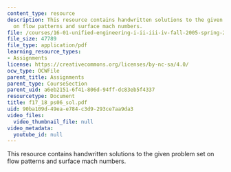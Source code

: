 ```yaml
---
content_type: resource
description: This resource contains handwritten solutions to the given problem set
  on flow patterns and surface mach numbers.
file: /courses/16-01-unified-engineering-i-ii-iii-iv-fall-2005-spring-2006/90ba109d49eae784c3d9293ce7aa9da3_f17_18_ps06_sol.pdf
file_size: 47789
file_type: application/pdf
learning_resource_types:
- Assignments
license: https://creativecommons.org/licenses/by-nc-sa/4.0/
ocw_type: OCWFile
parent_title: Assignments
parent_type: CourseSection
parent_uid: a6eb2151-6f41-806d-94ff-dc83eb5f4337
resourcetype: Document
title: f17_18_ps06_sol.pdf
uid: 90ba109d-49ea-e784-c3d9-293ce7aa9da3
video_files:
  video_thumbnail_file: null
video_metadata:
  youtube_id: null
---
```

This resource contains handwritten solutions to the given problem set on flow patterns and surface mach numbers.